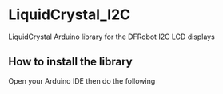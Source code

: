 # LiquidCrystal_I2C
LiquidCrystal Arduino library for the DFRobot I2C LCD displays
## How to install the library
Open your Arduino IDE then do the following
